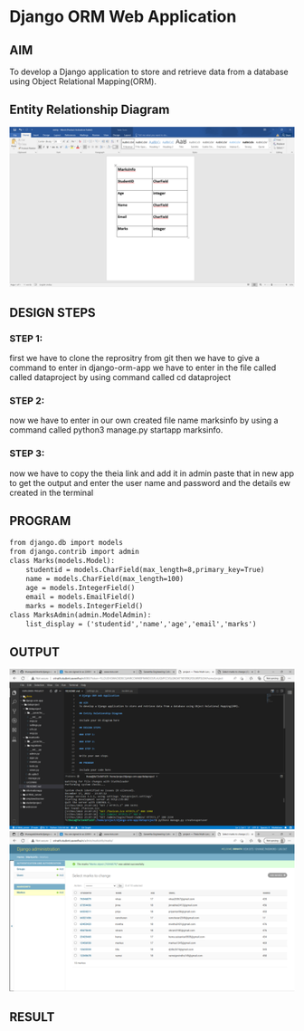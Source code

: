 # Django ORM Web Application

## AIM
To develop a Django application to store and retrieve data from a database using Object Relational Mapping(ORM).

## Entity Relationship Diagram
![entity diagram](./images/marksinfo.png)

## DESIGN STEPS

### STEP 1:
first we have to clone the reprositry from git then we have to give a command to enter in django-orm-app we have to enter in the file called called dataproject by using command called cd dataproject  

### STEP 2:
now we have to enter in our own created file name marksinfo by using a command called python3 manage.py startapp marksinfo.

### STEP 3:
now we have to copy the theia link and add it in admin paste that in new app to get the output and enter the user name and password and the details ew created in the terminal



## PROGRAM
```
from django.db import models
from django.contrib import admin
class Marks(models.Model):
    studentid = models.CharField(max_length=8,primary_key=True)
    name = models.CharField(max_length=100)
    age = models.IntegerField()
    email = models.EmailField()
    marks = models.IntegerField()
class MarksAdmin(admin.ModelAdmin):
    list_display = ('studentid','name','age','email','marks')
```




## OUTPUT

![server side output](./images/serversideoutput.png)
![client side output](./images/clientserveroutput.png)





## RESULT
